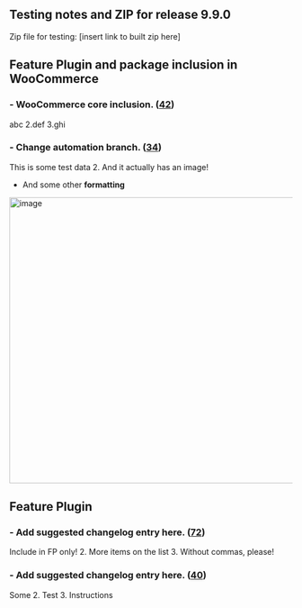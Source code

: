 ## Testing notes and ZIP for release 9.9.0

Zip file for testing: [insert link to built zip here]

## Feature Plugin and package inclusion in WooCommerce

### - WooCommerce core inclusion. ([42](https://github.com/opr/woocommerce-gutenberg-products-block/pull/42))

abc
2.def
3.ghi

### - Change automation branch. ([34](https://github.com/opr/woocommerce-gutenberg-products-block/pull/34))

 This is some test data
2. And it actually has an image!

- And some other **formatting**
<img width="508" alt="image" src="https://user-images.githubusercontent.com/5656702/168291618-8ad0f673-0a21-4f8e-8797-25eb99e2d3e4.png">


## Feature Plugin

### - Add suggested changelog entry here. ([72](https://github.com/opr/woocommerce-gutenberg-products-block/pull/72))

 Include in FP only!
2. More items on the list
3. Without commas, please!

### - Add suggested changelog entry here. ([40](https://github.com/opr/woocommerce-gutenberg-products-block/pull/40))

 Some
2. Test
3. Instructions


